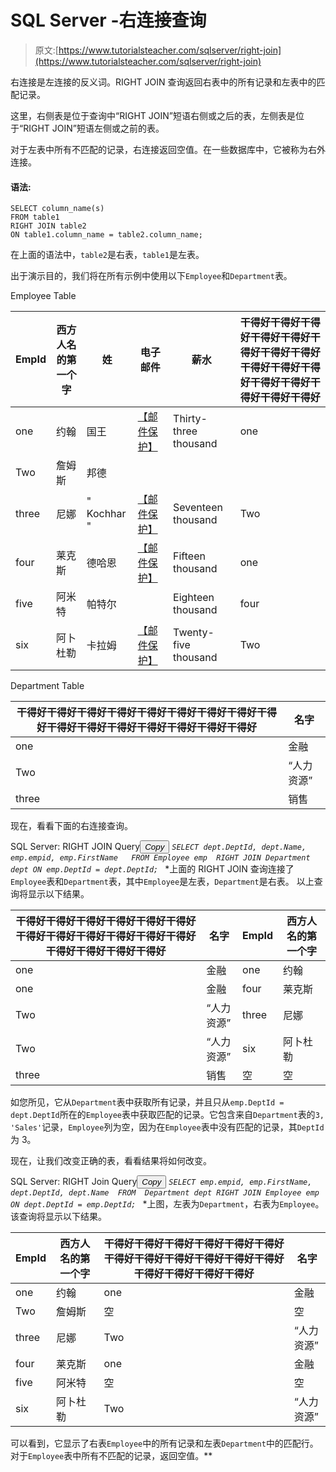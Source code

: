 # SQL Server -右连接查询

> 原文:[https://www.tutorialsteacher.com/sqlserver/right-join](https://www.tutorialsteacher.com/sqlserver/right-join)

右连接是左连接的反义词。RIGHT JOIN 查询返回右表中的所有记录和左表中的匹配记录。

这里，右侧表是位于查询中“RIGHT JOIN”短语右侧或之后的表，左侧表是位于“RIGHT JOIN”短语左侧或之前的表。

对于左表中所有不匹配的记录，右连接返回空值。在一些数据库中，它被称为右外连接。

#### 语法:

```
SELECT column_name(s)
FROM table1
RIGHT JOIN table2
ON table1.column_name = table2.column_name; 
```

在上面的语法中，`table2`是右表，`table1`是左表。

出于演示目的，我们将在所有示例中使用以下`Employee`和`Department`表。

Employee Table

| EmpId | 西方人名的第一个字 | 姓 | 电子邮件 | 薪水 | 干得好干得好干得好干得好干得好干得好干得好干得好干得好干得好干得好干得好干得好干得好干得好干得好 |
| --- | --- | --- | --- | --- | --- |
| one | 约翰 | 国王 | [【邮件保护】](/cdn-cgi/l/email-protection) | Thirty-three thousand | one |
| Two | 詹姆斯 | 邦德 |  |  |  |
| three | 尼娜 | " Kochhar " | [【邮件保护】](/cdn-cgi/l/email-protection) | Seventeen thousand | Two |
| four | 莱克斯 | 德哈恩 | [【邮件保护】](/cdn-cgi/l/email-protection) | Fifteen thousand | one |
| five | 阿米特 | 帕特尔 |  | Eighteen thousand | four |
| six | 阿卜杜勒 | 卡拉姆 | [【邮件保护】](/cdn-cgi/l/email-protection) | Twenty-five thousand | Two |

Department Table

| 干得好干得好干得好干得好干得好干得好干得好干得好干得好干得好干得好干得好干得好干得好干得好干得好 | 名字 |
| --- | --- |
| one | 金融 |
| Two | “人力资源” |
| three | 销售 |

现在，看看下面的右连接查询。

SQL Server: RIGHT JOIN Query<button class="copy-btn pull-RIGHT" title="Copy example code">*Copy*</button> *```
SELECT dept.DeptId, dept.Name, emp.empid, emp.FirstName  
FROM Employee emp 
RIGHT JOIN Department dept
ON emp.DeptId = dept.DeptId; 
```*  *上面的 RIGHT JOIN 查询连接了`Employee`表和`Department`表，其中`Employee`是左表，`Department`是右表。 以上查询将显示以下结果。

| 干得好干得好干得好干得好干得好干得好干得好干得好干得好干得好干得好干得好干得好干得好干得好干得好 | 名字 | EmpId | 西方人名的第一个字 |
| --- | --- | --- | --- |
| one | 金融 | one | 约翰 |
| one | 金融 | four | 莱克斯 |
| Two | “人力资源” | three | 尼娜 |
| Two | “人力资源” | six | 阿卜杜勒 |
| three | 销售 | 空 | 空 |

如您所见，它从`Department`表中获取所有记录，并且只从`emp.DeptId = dept.DeptId`所在的`Employee`表中获取匹配的记录。它包含来自`Department`表的`3, 'Sales'`记录，`Employee`列为空，因为在`Employee`表中没有匹配的记录，其`DeptId`为 3。

现在，让我们改变正确的表，看看结果将如何改变。

SQL Server: RIGHT Join Query<button class="copy-btn pull-RIGHT" title="Copy example code">*Copy*</button> *```
SELECT emp.empid, emp.FirstName, dept.DeptId, dept.Name 
FROM  Department dept
RIGHT JOIN Employee emp 
ON dept.DeptId = emp.DeptId; 
```*  *上图，左表为`Department`，右表为`Employee`。该查询将显示以下结果。

| EmpId | 西方人名的第一个字 | 干得好干得好干得好干得好干得好干得好干得好干得好干得好干得好干得好干得好干得好干得好干得好干得好 | 名字 |
| --- | --- | --- | --- |
| one | 约翰 | one | 金融 |
| Two | 詹姆斯 | 空 | 空 |
| three | 尼娜 | Two | “人力资源” |
| four | 莱克斯 | one | 金融 |
| five | 阿米特 | 空 | 空 |
| six | 阿卜杜勒 | Two | “人力资源” |

可以看到，它显示了右表`Employee`中的所有记录和左表`Department`中的匹配行。 对于`Employee`表中所有不匹配的记录，返回空值。**